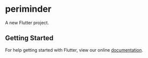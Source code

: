 # periminder

A new Flutter project.

## Getting Started

For help getting started with Flutter, view our online
[documentation](https://flutter.io/).
